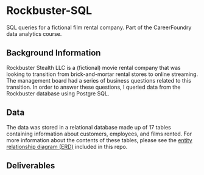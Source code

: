 # Rockbuster-SQL
SQL queries for a fictional film rental company.  Part of the CareerFoundry data analytics course.
## Background Information
Rockbuster Stealth LLC is a (fictional) movie rental company that was looking to transition from brick-and-mortar rental stores to online streaming.  The management board had a series of business questions related to this transition.  In order to answer these questions, I queried data from the Rockbuster database using Postgre SQL.  
## Data
The data was stored in a relational database made up of 17 tables containing information about customers, employees, and films rented.  For more information about the contents of these tables, please see the [entity relationship diagram (ERD)](ERD.jpeg) included in this repo.
## Deliverables
